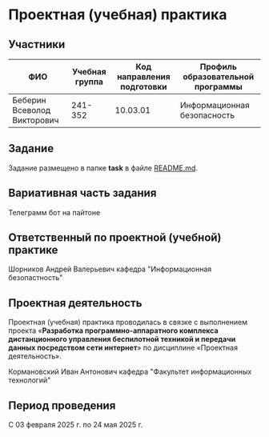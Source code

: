 # Проектная (учебная) практика

## Участники

| ФИО | Учебная группа | Код направления подготовки | Профиль образовательной программы |
|-|-|-|-|
| Беберин Всеволод Викторович | 241-352 |10.03.01|Информационная безопасность|

## Задание

Задание размещено в папке **task** в файле [README.md](task/README.md).

## Вариативная часть задания

Телеграмм бот на пайтоне

## Ответственный по проектной (учебной) практике

Шорников Андрей Валерьевич кафедра "Информационная безопастность"

## Проектная деятельность

Проектная (учебная) практика проводилась в связке с выполнением проекта «**Разработка программно-аппаратного комплекса дистанционного управления беспилотной техникой и передачи данных посредством сети интернет**» по дисциплине «Проектная деятельность».

Кормановский Иван Антонович кафедра "Факультет информационных технологий"

## Период проведения

С 03 февраля 2025 г. по 24 мая 2025 г.
